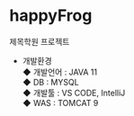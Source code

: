 # happyFrog
 제목학원 프로젝트<br>
- 개발환경<br>
◆ 개발언어 : JAVA 11<br>
◆ DB : MYSQL<br>
◆ 개발툴 : VS CODE, IntelliJ<br>
◆ WAS : TOMCAT 9
 
